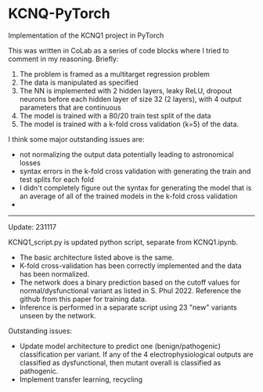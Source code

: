 # KCNQ-PyTorch
Implementation of the KCNQ1 project in PyTorch


This was written in CoLab as a series of code blocks where I tried to comment in my reasoning. Briefly:
1. The problem is framed as a multitarget regression problem
2. The data is manipulated as specified
3. The NN is implemented with 2 hidden layers, leaky ReLU, dropout neurons before each hidden layer of size 32 (2 layers), with 4 output parameters that are continuous
4. The model is trained with a 80/20 train test split of the data
5. The model is trained with a k-fold cross validation (k=5) of the data.

I think some major outstanding issues are:
  - not normalizing the output data potentially leading to astronomical losses
  - syntax errors in the k-fold cross validation with generating the train and test splits for each fold
  - I didn't completely figure out the syntax for generating the model that is an average of all of the trained models in the k-fold cross validation
  - 
------------------------------------
Update: 231117

KCNQ1_script.py is updated python script, separate from KCNQ1.ipynb. 

- The basic architecture listed above is the same. 
- K-fold cross-validation has been correctly implemented and the data has been normalized. 
- The network does a binary prediction based on the cutoff values for normal/dysfunctional variant as listed in S. Phul 2022. Reference the github from this paper for training data. 
- Inference is performed in a separate script using 23 "new" variants unseen by the network. 

Outstanding issues: 

- Update model architecture to predict one (benign/pathogenic) classification per variant. If any of the 4 electrophysiological outputs are classified as dysfunctional, then mutant overall is classified as pathogenic. 
- Implement transfer learning, recycling 
